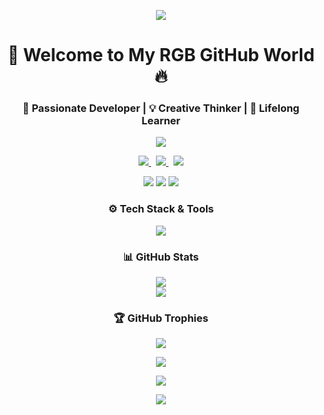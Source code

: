 <!-- 🎨 RGB Header -->
<p align="center">
  <img src="https://capsule-render.vercel.app/api?type=waving&color=FF00CC,333399,00FFFF&height=120&section=header&text=Hi%20there!%20👋&fontSize=35&fontColor=ffffff" />
</p>

<!-- 🧑‍💻 Title -->
<h1 align="center">🌈 Welcome to My RGB GitHub World 🔥</h1>
<h3 align="center">🚀 Passionate Developer | 💡 Creative Thinker | 🧠 Lifelong Learner</h3>

<!-- ✍️ Typing Animation -->
<p align="center">
  <img src="https://readme-typing-svg.demolab.com?font=Fira+Code&size=24&pause=1000&color=FF00CC&center=true&vCenter=true&width=700&lines=👨‍💻+Software+Engineer+from+FPT+University;🌐+Frontend+%7C+Backend+%7C+Cloud;💬+Let%27s+build+something+awesome!" />
</p>

<!-- 🔗 Social Links -->
<p align="center">
  <a href="https://linkedin.com/in/hieu-thai-huynh-63a942265" target="_blank">
    <img src="https://img.shields.io/badge/LinkedIn-blue?style=for-the-badge&logo=linkedin&logoColor=white" />
  </a>
  &nbsp;
  <a href="https://www.instagram.com/hh_thai/" target="_blank">
    <img src="https://img.shields.io/badge/Instagram-E1306C?style=for-the-badge&logo=instagram&logoColor=white" />
  </a>
  &nbsp;
  <a href="mailto:hhthai2002@gmail.com" target="_blank">
    <img src="https://img.shields.io/badge/Gmail-red?style=for-the-badge&logo=gmail&logoColor=white" />
  </a>
</p>

<!-- 🏷️ Badges -->
<p align="center">
  <img src="https://img.shields.io/badge/Code-RGB-blueviolet?style=for-the-badge&logo=codepen&logoColor=white" />
  <img src="https://img.shields.io/badge/Made%20With-Love-ff69b4?style=for-the-badge&logo=heart&logoColor=white" />
  <img src="https://img.shields.io/badge/Open%20To-Collaboration-00CED1?style=for-the-badge&logo=github&logoColor=white" />
</p>

<!-- ⚙️ Tech Stack -->
<h3 align="center">⚙️ Tech Stack & Tools</h3>
<p align="center">
  <img src="https://skillicons.dev/icons?i=java,spring,dotnet,js,ts,html,css,react,nextjs,nodejs,azure,figma&theme=light" />
</p>

<!-- 📈 GitHub Stats -->
<h3 align="center">📊 GitHub Stats</h3>
<p align="center">
  <img src="https://github-readme-stats.vercel.app/api?username=your-github-username&show_icons=true&theme=radical&count_private=true" />
  <br />
  <img src="https://github-readme-streak-stats.herokuapp.com/?user=your-github-username&theme=radical" />
</p>

<!-- 🏆 GitHub Trophies -->
<h3 align="center">🏆 GitHub Trophies</h3>
<p align="center">
  <img src="https://github-profile-trophy.vercel.app/?username=your-github-username&theme=radical&no-frame=true&column=6&margin-w=10" />
</p>

<!-- 👁️ Visitors Count -->
<p align="center">
  <img src="https://komarev.com/ghpvc/?username=your-github-username&label=Profile+Views&color=blueviolet&style=flat-square" />
</p>

<!-- 🐍 Snake animation -->
<p align="center">
  <img src="https://github.com/your-github-username/your-github-username/blob/output/github-contribution-grid-snake.svg" />
</p>

<!-- 🎨 RGB Footer -->
<p align="center">
  <img src="https://capsule-render.vercel.app/api?type=waving&color=00FFFF,FF00CC,333399&height=120&section=footer" />
</p>
